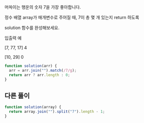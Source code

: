 머쓱이는 행운의 숫자 7을 가장 좋아합니다.

정수 배열 array가 매개변수로 주어질 때, 7이 총 몇 개 있는지 return 하도록

solution 함수를 완성해보세요.

입출력 예

[7, 77, 17] 4

[10, 29] 0

```js
function solution(arr) {
  arr = arr.join("").match(/7/g);
  return arr ? arr.length : 0;
}
```

## 다른 풀이

```js
function solution(array) {
  return array.join("").split("7").length - 1;
}
```
